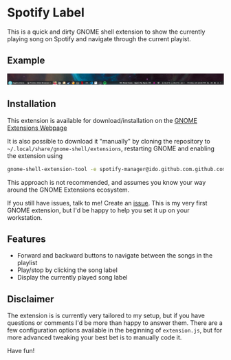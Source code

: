 # Spotify Label

This is a quick and dirty GNOME shell extension to show the currently playing song on Spotify and navigate through the current playist.

## Example
![alt text](example.png "A screenshot  of the label in action")

## Installation
This extension is available for download/installation on the [GNOME Extensions Webpage](https://extensions.gnome.org/extension/2603/spotify-label/)

It is also possible to download it "manually" by cloning the repository to `~/.local/share/gnome-shell/extensions`, restarting GNOME and enabling the extension using 
``` bash
gnome-shell-extension-tool -e spotify-manager@ido.github.com.github.com
```
This approach is not recommended, and assumes you know your way around the GNOME Extensions ecosystem.

If you still have issues, talk to me! Create an [issue](https://github.com/mheine/gnome-shell-spotify-label/issues/new?title=Installation!&body=Hey!%20I'd%20like%20to%20get%20this%20installed%20on%20my%20system). This is my very first GNOME extension, but I'd be happy to help you set it up on your workstation.

## Features
* Forward and backward buttons to navigate between the songs in the playlist
* Play/stop by clicking the song label
* Display the currently played song label

## Disclaimer
The extension is is currently very tailored to my setup, but if you have questions or comments I'd be more than happy to answer them. There are a few configuration options available in the beginning of `extension.js`, but for more advanced tweaking your best bet is to manually code it.

Have fun!
